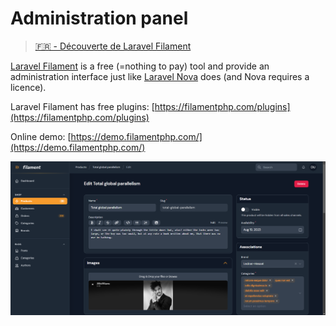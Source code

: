 # Administration panel

> [🇫🇷 - Découverte de Laravel Filament](https://laravel.sillo.org/laravel-filament/)

[Laravel Filament](https://filamentphp.com/) is a free (=nothing to pay) tool and provide an administration interface just like [Laravel Nova](https://nova.laravel.com/) does (and Nova requires a licence).

Laravel Filament has free plugins: [https://filamentphp.com/plugins](https://filamentphp.com/plugins)

Online demo: [https://demo.filamentphp.com/](https://demo.filamentphp.com/)

![Laravel Filament](./images/laravel_filament.png)